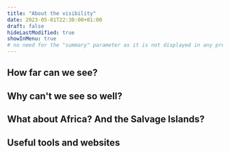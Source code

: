 ```yaml
---
title: "About the visibility"
date: 2023-05-01T22:30:00+01:00
draft: false
hideLastModified: true
showInMenu: true
# no need for the "summary" parameter as it is not displayed in any previews
---
```


## How far can we see?

## Why can't we see so well?

## What about Africa? And the Salvage Islands?

## Useful tools and websites

